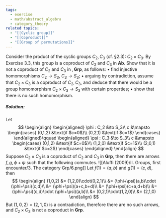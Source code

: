 ```yaml
---
tags:
  - exercise
  - math/abstract_algebra
  - category_theory
related topics:
  - "[[Cyclic group]]"
  - "[[Coproduct]]"
  - "[[Group of permutations]]"
---
```

Consider the product of the cyclic groups $C_2, C_3$ (cf. §2.3): $C_2 \times C_3$. By
Exercise 3.3, this group is a coproduct of $C_2$ and $C_3$ in $\mathbf{Ab}$. Show that it is not a
coproduct of $C_2$ and $C_3$ in $,\mathbf{Grp}$, as follows:
• find injective homomorphisms $C_2 \to S_3$, $C_3 \to S_3$;
• arguing by contradiction, assume that $C_2 \times C_3$ is a coproduct of $C_2, C_3$, and
deduce that there would be a group homomorphism $C_2 \times C_3 \to S_3$ with certain
properties;
• show that there is no such homomorphism.

##### Solution:
Let$$
\begin{align}
  \begin{aligned}
    \phi : C_2 &\to S_3\\
    c &\mapsto
    \begin{cases}
      (0,1,2) &\text{if $c=0$}\\
      (0,2,1) &\text{if $c=1$}
    \end{cases}
  \end{aligned}\qquad
  \begin{aligned}
    \psi : C_3 &\to S_3\\
    c &\mapsto
    \begin{cases}
      (0,1,2) &\text{if $c=0$}\\
      (1,2,0) &\text{if $c=1$}\\
      (2,0,1) &\text{if $c=2$}
    \end{cases}
  \end{aligned}
\end{align}
$$
Suppose $C_2\times C_3$ is a coproduct of $C_2$ and $C_3$ in $\mathbf{Grp}$, then there are arrows $f,g,\phi+\psi$
such that the following commutes.
![[Aluffi (2009)/II. Groups, first encounter/3. The category Grp/6.png]]
Let $f(1)=(a,b)$ and $g(1)=(c,d)$, then$$
\begin{align}
  (1,0,2)
  &= (1,2,0)\cdot(0,2,1)\\
  &= (\phi+\psi)(a,b)\cdot (\phi+\psi)(c,d)\\
  &= (\phi+\psi)(a+c,b+d)\\
  &= (\phi+\psi)(c+a,d+b)\\
  &= (\phi+\psi)(c,d)\cdot (\phi+\psi)(a,b)\\
  &= (0,2,1)\cdot(1,2,0)\\
  &= (2,1,0)
\end{align}
$$But $(1,0,2)=(2,1,0)$ is a contradiction, therefore there are no such arrows, and $C_2\times C_3$ is not a coproduct in $\mathbf{Grp}$.
